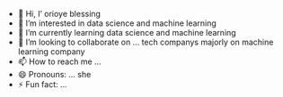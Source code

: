 - 👋 Hi, I’ orioye blessing
- 👀 I’m interested in data science and machine learning
- 🌱 I’m currently learning data science and machine learning
- 💞️ I’m looking to collaborate on ... tech companys majorly on machine learning company
- 📫 How to reach me ...
- 😄 Pronouns: ... she
- ⚡ Fun fact: ...

<!---
ayaoba24/ayaoba24 is a ✨ special ✨ repository because its `README.md` (this file) appears on your GitHub profile.
You can click the Preview link to take a look at your changes.
--->
